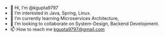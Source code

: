 - 👋 Hi, I’m @kgupta9797
- 👀 I’m interested in Java, Spring, Linux.
- 🌱 I’m currently learning Microservices Architecture,
- 💞️ I’m looking to collaborate on System-Design, Backend Development.
- 📫 How to reach me kgupta9797@gmail.com


<!---
kgupta9797/kgupta9797 is a ✨ special ✨ repository because its `README.md` (this file) appears on your GitHub profile.
You can click the Preview link to take a look at your changes.
--->
